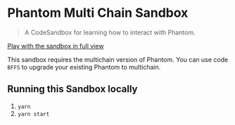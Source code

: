 # Phantom Multi Chain Sandbox

> A CodeSandbox for learning how to interact with Phantom.

[Play with the sandbox in full view](https://qkfhxx-3000.csb.app/)

This sandbox requires the multichain version of Phantom. You can use code `BFFS` to upgrade your existing Phantom to multichain.

## Running this Sandbox locally

1. `yarn`
2. `yarn start`
